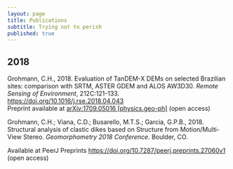 ```yaml
---
layout: page
title: Publications
subtitle: Trying not to perish
published: true
---
```

## 2018  
Grohmann, C.H., 2018. Evaluation of TanDEM-X DEMs on selected Brazilian sites: comparison with SRTM, ASTER GDEM and ALOS AW3D30. _Remote Sensing of Environment_, 212C:121-133.  
<a href="https://doi.org/10.1016/j.rse.2018.04.043" target="_blank">https://doi.org/10.1016/j.rse.2018.04.043</a>  
Preprint available at <a href="https://arxiv.org/abs/1709.05016" target="_blank">arXiv:1709.05016 [physics.geo-ph]</a> (open access)

Grohmann, C.H.; Viana, C.D.; Busarello, M.T.S.; Garcia, G.P.B., 2018. Structural analysis of clastic dikes based on Structure from Motion/Multi-View Stereo. _Geomorphometry 2018 Conference_. Boulder, CO.

Available at PeerJ Preprints <a href="https://doi.org/10.7287/peerj.preprints.27060v1" target="_blank">https://doi.org/10.7287/peerj.preprints.27060v1</a> (open access)
